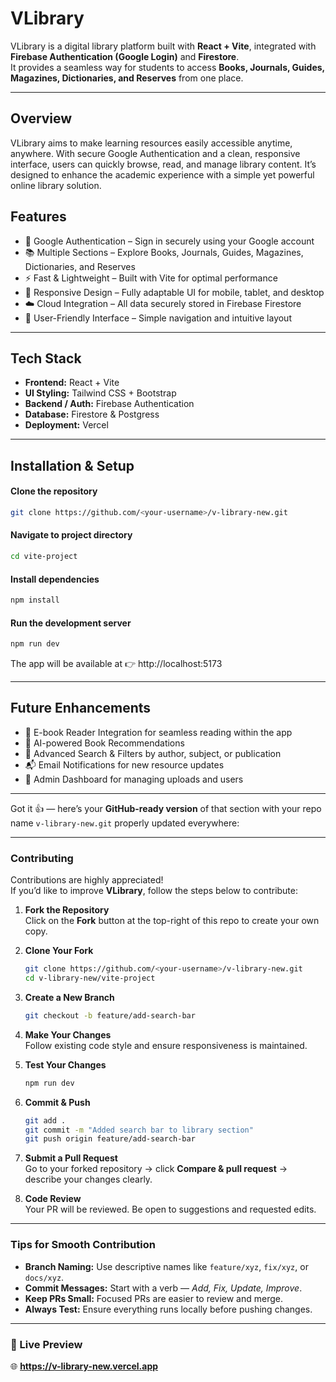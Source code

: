 # VLibrary

VLibrary is a digital library platform built with **React + Vite**, integrated with **Firebase Authentication (Google Login)** and **Firestore**.  
It provides a seamless way for students to access **Books, Journals, Guides, Magazines, Dictionaries, and Reserves** from one place.

---

## Overview

VLibrary aims to make learning resources easily accessible anytime, anywhere.
With secure Google Authentication and a clean, responsive interface, users can quickly browse, read, and manage library content.
It’s designed to enhance the academic experience with a simple yet powerful online library solution.

## Features
- 🔐 Google Authentication – Sign in securely using your Google account
- 📚 Multiple Sections – Explore Books, Journals, Guides, Magazines, Dictionaries, and Reserves
- ⚡ Fast & Lightweight – Built with Vite for optimal performance
- 📱 Responsive Design – Fully adaptable UI for mobile, tablet, and desktop
- ☁️ Cloud Integration – All data securely stored in Firebase Firestore
- 🔎 User-Friendly Interface – Simple navigation and intuitive layout

---

## Tech Stack
- **Frontend:** React + Vite
- **UI Styling:** Tailwind CSS + Bootstrap
- **Backend / Auth:** Firebase Authentication
- **Database:** Firestore & Postgress
- **Deployment:** Vercel

---

## Installation & Setup

#### Clone the repository
```bash
git clone https://github.com/<your-username>/v-library-new.git
```

#### Navigate to project directory
```bash
cd vite-project
```

#### Install dependencies
```bash
npm install
```

#### Run the development server
```bash
npm run dev
```

The app will be available at 👉 http://localhost:5173

---

## Future Enhancements

- 📖 E-book Reader Integration for seamless reading within the app
- 🧠 AI-powered Book Recommendations
- 🧩 Advanced Search & Filters by author, subject, or publication
- 📬 Email Notifications for new resource updates
- 🏫 Admin Dashboard for managing uploads and users

---

Got it 👍 — here’s your **GitHub-ready version** of that section with your repo name `v-library-new.git` properly updated everywhere:

---

### Contributing  
Contributions are highly appreciated!  
If you’d like to improve **VLibrary**, follow the steps below to contribute:  

1. **Fork the Repository**  
   Click on the **Fork** button at the top-right of this repo to create your own copy.  

2. **Clone Your Fork**  
   ```bash
   git clone https://github.com/<your-username>/v-library-new.git
   cd v-library-new/vite-project
   ```

3. **Create a New Branch**  
   ```bash
   git checkout -b feature/add-search-bar
   ```

4. **Make Your Changes**  
   Follow existing code style and ensure responsiveness is maintained.  

5. **Test Your Changes**  
   ```bash
   npm run dev
   ```

6. **Commit & Push**  
   ```bash
   git add .
   git commit -m "Added search bar to library section"
   git push origin feature/add-search-bar
   ```

7. **Submit a Pull Request**  
   Go to your forked repository → click **Compare & pull request** → describe your changes clearly.  

8. **Code Review**  
   Your PR will be reviewed. Be open to suggestions and requested edits.  

---

### Tips for Smooth Contribution  
- **Branch Naming:** Use descriptive names like `feature/xyz`, `fix/xyz`, or `docs/xyz`.  
- **Commit Messages:** Start with a verb — *Add, Fix, Update, Improve*.  
- **Keep PRs Small:** Focused PRs are easier to review and merge.  
- **Always Test:** Ensure everything runs locally before pushing changes.  

---

### 🔗 Live Preview  
🌐 **https://v-library-new.vercel.app**
````
